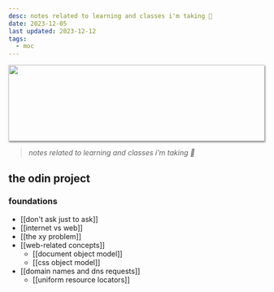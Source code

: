 ```yaml
---
desc: notes related to learning and classes i'm taking 🌱
date: 2023-12-05
last updated: 2023-12-12
tags:
  - moc
---
```

<img style="height: 150px; width: 100%; object-fit: cover; box-shadow: 1px 2px 3px rgba(0,0,0,.5);" src="https://64.media.tumblr.com/ef4a24260f0606beaf9ab344c22e24e2/e3a833691b4de27b-ac/s500x750/f60b4518f9008339bc4af780a67245feead03c25.gifv">

> *notes related to learning and classes i'm taking 🌱*

## the odin project
### foundations
- [[don't ask just to ask]]
- [[internet vs web]]
- [[the xy problem]]
- [[web-related concepts]]
	- [[document object model]]
	- [[css object model]]
- [[domain names and dns requests]]
	- [[uniform resource locators]]